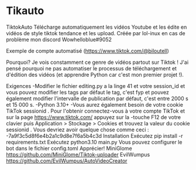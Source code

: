 # Tikauto

TiktokAuto
Télécharge automatiquement les vidéos Youtube et les édite en vidéos de style tiktok tendance et les upload.
Créée par lol-inux en cas de problème mon discord Wowhelloblue#9052

Exemple de compte automatisé
(https://www.tiktok.com/@biloutell)

Pourquoi?
Je vois constamment ce genre de vidéos partout sur Tiktok ! J'ai pensé pourquoi ne pas automatiser le processus de téléchargement et d'édition des vidéos (et apprendre Python car c'est mon premier projet !).

Exigences
-Modifier le fichier editing.py a la linge 41 et votre session_id et vous pouvez modifier les tags par défaut le tag, c'est fyp et pouvez également modifier l'intervalle de publication par défaut, c'est entre 2000 s et 15 000 s.
-Python 3.10+ -Vous aurez également besoin de votre cookie TikTok sessionid . Pour l'obtenir connectez-vous à votre compte TikTok et sur la page https://www.tiktok.com/ appuyez sur la -touche F12 de votre clavier puis Application > Stockage > Cookies et trouvez la valeur du cookie sessionid . Vous devriez avoir quelque chose comme ceci : -7a9f3c5d8f6e4b2a1c9d8e7f6a5b4c3d
Installation
Exécutez pip install -r requirements.txt
Exécutez python3.10 main.py
Vous pouvez configurer le bot dans le fichier config.toml
Apprécier!
MiniGlome https://github.com/MiniGlome/Tiktok-uploader
EvilWumpus https://github.com/EvilWumpus/AutoVideoCreator
